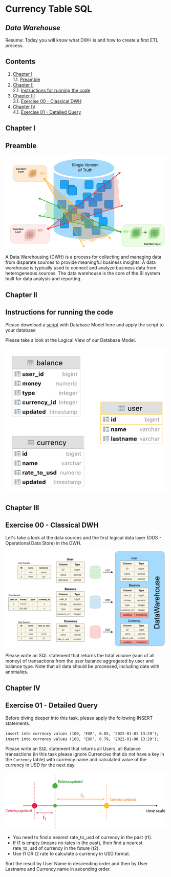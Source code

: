 # Currency Table SQL

## _Data Warehouse_

Resume: Today you will know what DWH is and how to create a first ETL process.

## Contents

1. [Chapter I](#chapter-i) \
    1.1. [Preamble](#preamble)
2. [Chapter II](#chapter-ii) \
    2.1. [Instructions for running the code](#general-rules)
3. [Chapter III](#chapter-iii) \
    3.1. [Exercise 00 - Classical DWH](#exercise-00-classical-dwh)  
4. [Chapter IV](#chapter-iv) \
    4.1. [Exercise 01 - Detailed Query](#exercise-01-detailed-query)  

## Chapter I
## Preamble

![T01_01](misc/images/DWH.png)

A Data Warehousing (DWH) is a process for collecting and managing data from disparate sources to provide meaningful business insights. A data warehouse is typically used to connect and analyze business data from heterogeneous sources. The data warehouse is the core of the BI system built for data analysis and reporting.

## Chapter II
## Instructions for running the code

Please download a [script](src/database/model.sql) with Database Model here and apply the script to your database

Please take a look at the Logical View of our Database Model.

![T01_06](misc/images/tables.png)

## Chapter III
## Exercise 00 - Classical DWH

Let's take a look at the data sources and the first logical data layer (ODS - Operational Data Store) in the DWH.

![T01_06](misc/images/ODS.png)

Please write an SQL statement that returns the total volume (sum of all money) of transactions from the user balance aggregated by user and balance type. Note that all data should be processed, including data with anomalies. 

## Chapter IV
## Exercise 01 - Detailed Query

Before diving deeper into this task, please apply the following INSERT statements.

`insert into currency values (100, 'EUR', 0.85, '2022-01-01 13:29');`
`insert into currency values (100, 'EUR', 0.79, '2022-01-08 13:29');`

Please write an SQL statement that returns all Users, all Balance transactions (in this task please ignore Currencies that do not have a key in the `Currency` table) with currency name and calculated value of the currency in USD for the next day.

![T01_06](misc/images/currency.png)

- You need to find a nearest rate_to_usd of currency in the past (t1).
- If t1 is empty (means no rates in the past), then find a nearest rate_to_usd of currency in the future (t2).
- Use t1 OR t2 rate to calculate a currency in USD format.

Sort the result by User Name in descending order and then by User Lastname and Currency name in ascending order.
